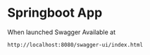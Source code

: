 # Springboot App

When launched
Swagger Available at 
```
http://localhost:8080/swagger-ui/index.html
```

